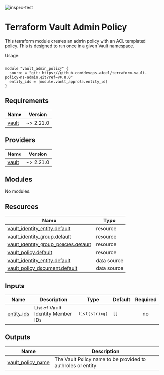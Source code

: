![inspec-test](https://github.com/devops-adeel/terraform-vault-policy-ns-admin/actions/workflows/terraform-apply.yml/badge.svg)

# Terraform Vault Admin Policy

This terraform module creates an admin policy with an ACL templated policy. This
is designed to run once in a given Vault namespace.

<!-- BEGINNING OF PRE-COMMIT-TERRAFORM DOCS HOOK -->
Usage:

```hcl

module "vault_admin_policy" {
  source = "git::https://github.com/devops-adeel/terraform-vault-policy-ns-admin.git?ref=v0.8.0"
  entity_ids = [module.vault_approle.entity_id]
}
```

## Requirements

| Name | Version |
|------|---------|
| <a name="requirement_vault"></a> [vault](#requirement\_vault) | ~> 2.21.0 |

## Providers

| Name | Version |
|------|---------|
| <a name="provider_vault"></a> [vault](#provider\_vault) | ~> 2.21.0 |

## Modules

No modules.

## Resources

| Name | Type |
|------|------|
| [vault_identity_entity.default](https://registry.terraform.io/providers/hashicorp/vault/latest/docs/resources/identity_entity) | resource |
| [vault_identity_group.default](https://registry.terraform.io/providers/hashicorp/vault/latest/docs/resources/identity_group) | resource |
| [vault_identity_group_policies.default](https://registry.terraform.io/providers/hashicorp/vault/latest/docs/resources/identity_group_policies) | resource |
| [vault_policy.default](https://registry.terraform.io/providers/hashicorp/vault/latest/docs/resources/policy) | resource |
| [vault_identity_entity.default](https://registry.terraform.io/providers/hashicorp/vault/latest/docs/data-sources/identity_entity) | data source |
| [vault_policy_document.default](https://registry.terraform.io/providers/hashicorp/vault/latest/docs/data-sources/policy_document) | data source |

## Inputs

| Name | Description | Type | Default | Required |
|------|-------------|------|---------|:--------:|
| <a name="input_entity_ids"></a> [entity\_ids](#input\_entity\_ids) | List of Vault Identity Member IDs | `list(string)` | `[]` | no |

## Outputs

| Name | Description |
|------|-------------|
| <a name="output_vault_policy_name"></a> [vault\_policy\_name](#output\_vault\_policy\_name) | The Vault Policy name to be provided to authroles or entity |
<!-- END OF PRE-COMMIT-TERRAFORM DOCS HOOK -->
